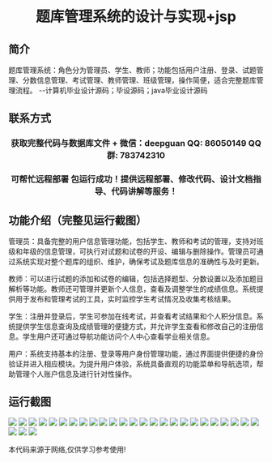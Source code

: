 <p><h1 align="center">题库管理系统的设计与实现+jsp</h1></p>

## 简介
题库管理系统：角色分为管理员、学生、教师；功能包括用户注册、登录、试题管理、分数信息管理、考试管理、教师管理、班级管理，操作简便，适合完整题库管理流程。    --计算机毕业设计源码；毕设源码；java毕业设计源码


## 联系方式
<p><h3 align="center">获取完整代码与数据库文件 + 微信：deepguan QQ: 86050149 QQ群: 783742310</h3></p>
<p><h3 align="center">可帮忙远程部署 包运行成功！提供远程部署、修改代码、设计文档指导、代码讲解等服务！</h3></p>

## 功能介绍（完整见运行截图）
管理员：具备完整的用户信息管理功能，包括学生、教师和考试的管理，支持对班级和年级的信息管理，可执行对试题和试卷的开设、编辑与删除操作。管理员可通过系统实现对整个题库的组织、维护，确保考试及题库信息的准确性与及时更新。

教师：可以进行试题的添加和试卷的编辑，包括选择题型、分数设置以及添加题目解析等功能。教师还可管理并更新个人信息，查看及调整学生的成绩信息。系统提供用于发布和管理考试的工具，实时监控学生考试情况及收集考核结果。

学生：注册并登录后，学生可参加在线考试，并查看考试结果和个人积分信息。系统提供学生信息查询及成绩管理的便捷方式，并允许学生查看和修改自己的注册信息。学生用户还可通过导航功能访问个人中心查看学业相关信息。

用户：系统支持基本的注册、登录等用户身份管理功能，通过界面提供便捷的身份验证并进入相应模块。为提升用户体验，系统具备直观的功能菜单和导航选项，帮助管理个人账户信息及进行针对性操作。


## 运行截图
![](img/001.jpg)
![](img/002.jpg)
![](img/003.jpg)
![](img/004.jpg)
![](img/005.jpg)
![](img/006.jpg)
![](img/007.jpg)
![](img/008.jpg)
![](img/009.jpg)
![](img/010.jpg)
![](img/011.jpg)
![](img/012.jpg)
![](img/013.jpg)
![](img/014.jpg)
![](img/015.jpg)
![](img/016.jpg)
![](img/017.jpg)
![](img/018.jpg)
![](img/019.jpg)
![](img/020.jpg)
![](img/021.jpg)
![](img/022.jpg)
![](img/023.jpg)
![](img/024.jpg)
![](img/025.jpg)
![](img/026.jpg)
![](img/027.jpg)
![](img/028.jpg)

<p>本代码来源于网络,仅供学习参考使用!</p>
